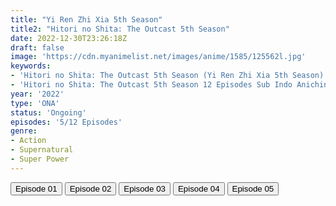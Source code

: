 ```yaml
---
title: "Yi Ren Zhi Xia 5th Season"
title2: "Hitori no Shita: The Outcast 5th Season"
date: 2022-12-30T23:26:18Z
draft: false
image: 'https://cdn.myanimelist.net/images/anime/1585/125562l.jpg'
keywords:
- 'Hitori no Shita: The Outcast 5th Season (Yi Ren Zhi Xia 5th Season) Batch Sub Indo'
- 'Hitori no Shita: The Outcast 5th Season 12 Episodes Sub Indo Anichin'
year: '2022'
type: 'ONA'
status: 'Ongoing'
episodes: '5/12 Episodes'
genre:
- Action
- Supernatural
- Super Power
---
```


<div class="d-g gg-5 gtc-r ai-c">
<button onclick="window.open('?arc=UuBKcavmDs_20221210/1/MP4/Kuramanime-HTnST_S5-01-480p-Anichin','_blank')">Episode 01</button>
<button onclick="window.open('?arc=WdIMedxb9D_20221211/2/MP4/Kuramanime-HTnST_S5-02-480p-Anichin','_blank')">Episode 02</button>
<button onclick="window.open('?arc=Zq0q7Ziq7o_20221217/3/MP4/Kuramanime-HTnST_S5-03-480p-Anichin','_blank')">Episode 03</button>
<button onclick="window.open('?arc=WfxiIgINzn_20221223/4/MP4/Kuramanime-HTnST_S5-04-480p-Anichin','_blank')">Episode 04</button>
<button onclick="window.open('?arc=ZNuspufMV5_20221230/5/MP4/Kuramanime-HTnST_S5-05-480p-Anichin','_blank')">Episode 05</button>
</div>